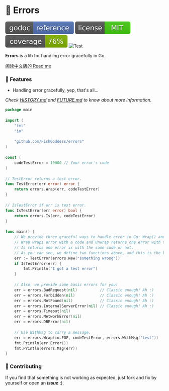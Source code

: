 # 🔧 Errors

[![Go Doc](_icons/godoc.svg)](https://pkg.go.dev/github.com/FishGoddess/errors)
[![License](_icons/license.svg)](https://opensource.org/licenses/MIT)
[![License](_icons/coverage.svg)](_icons/coverage.svg)
![Test](https://github.com/FishGoddess/errors/actions/workflows/test.yml/badge.svg)

**Errors** is a lib for handling error gracefully in Go.

[阅读中文版的 Read me](./README.md)

### 🙋‍ Features

* Handling error gracefully, yep, that's all...

_Check [HISTORY.md](./HISTORY.md) and [FUTURE.md](./FUTURE.md) to know about more information._

```go
package main

import (
	"fmt"
	"io"

	"github.com/FishGoddess/errors"
)

const (
	codeTestError = 10000 // Your error's code
)

// TestError returns a test error.
func TestError(err error) error {
	return errors.Wrap(err, codeTestError)
}

// IsTestError if err is test error.
func IsTestError(err error) bool {
	return errors.Is(err, codeTestError)
}

func main() {
	// We provide three graceful ways to handle error in Go: Wrap() and Unwrap() and Is().
	// Wrap wraps error with a code and Unwrap returns one error with this code.
	// Is returns one error is with the same code or not.
	// As you can see, we define two functions above, and this is the basic way to use this lib.
	err := TestError(errors.New("something wrong"))
	if IsTestError(err) {
		fmt.Println("I got a test error")
	}

	// Also, we provide some basic errors for you:
	err = errors.BadRequest(nil)          // Classic enough! Ah :)
	err = errors.Forbidden(nil)           // Classic enough! Ah :)
	err = errors.NotFound(nil)            // Classic enough! Ah :)
	err = errors.InternalServerError(nil) // Classic enough! Ah :)
	err = errors.Timeout(nil)
	err = errors.NetworkError(nil)
	err = errors.DBError(nil)

	// Use WithMsg to carry a message.
	err = errors.Wrap(io.EOF, codeTestError, errors.WithMsg("test"))
	fmt.Println(err.Error())
	fmt.Println(errors.Msg(err))
}
```

### 👥 Contributing

If you find that something is not working as expected, just fork and fix by yourself or open an _**issue**_ :).
